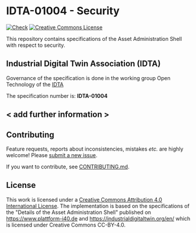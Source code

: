 # IDTA-01004 - Security
[![Check](
https://github.com/admin-shell-io/aas-specs/workflows/Check/badge.svg
)](
https://github.com/admin-shell-io/aas-specs/actions?query=workflow%3ACheck
)
[![Creative Commons License](
https://licensebuttons.net/l/by/4.0/88x31.png
)](
https://creativecommons.org/licenses/by/4.0/
)

This repository contains specifications of the Asset Administration Shell with respect to security.

## Industrial Digital Twin Association (IDTA)

Governance of the specification is done in the working group Open Technology of the [IDTA](https://industrialdigitaltwin.org/en/)

The specification number is: **IDTA-01004**

## < add further information >

## Contributing

Feature requests, reports about inconsistencies, mistakes *etc.* are highly
welcome! Please [submit a new issue](
https://github.com/admin-shell-io/aas-specs/issues/new/choose
).

If you want to contribute, see [CONTRIBUTING.md](CONTRIBUTING.md).

## License

This work is licensed under a [Creative Commons Attribution 4.0 International License](
https://creativecommons.org/licenses/by/4.0/). The implementation is based on the specifications of the "Details of the Asset Administration Shell" published on https://www.plattform-i40.de and https://industrialdigitaltwin.org/en/ 
which is licensed under Creative Commons CC-BY-4.0.
